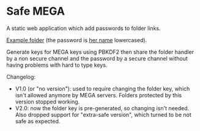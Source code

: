 # Safe MEGA

A static web application which add passwords to folder links.

[Example folder](https://safeme.ga/#9EUmiIab) (the password is [her name](http://myanimelist.net/character/7373) lowercased).

Generate keys for MEGA keys using PBKDF2 then share the folder handler by a non secure channel
and the password by a secure channel without having problems with hard to type keys.

Changelog:

* V1.0 (or "no version"): used to require changing the folder key, which isn't allowed
anymore by MEGA servers. Folders protected by this version stopped working.
* V2.0: now the folder key is pre-generated, so changing isn't needed. Also dropped
support for "extra-safe version", which turned to be not safe as expected.
